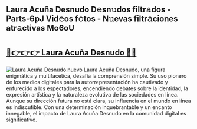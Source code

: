## Laura Acuña Desnudo D𝚎sn𝚞dos filtr𝚊dos - Parts-6pJ Vid𝚎os f𝚘tos - N𝚞evas filtr𝚊ciones atr𝚊ctivas Mo6oU

# <h2><a href="http://mb2y6qo.tromn.icu/?c=Laura+Acu%c3%b1a+Desnudo">🔗👉👉👉 Laura Acuña Desnudo 🔗🔗</a></h2>

[![Laura Acuña Desnudo nuevo](https://i.imgur.com/pEAQMta.gif)](http://mb2y6qo.tromn.icu/?c=Laura+Acu%c3%b1a+Desnudo)
Laura Acuña Desnudo, una figura enigmática y multifacética, desafía la comprensión simple. Su uso pionero de los medios digitales para la autorrepresentación ha cautivado y enfurecido a los espectadores, encendiendo debates sobre la identidad, la expresión artística y la naturaleza evolutiva de las sociedades en línea. Aunque su dirección futura no está clara, su influencia en el mundo en línea es indiscutible. Con una determinación inquebrantable y un encanto innegable, el impacto de Laura Acuña Desnudo en la comunidad digital es significativo.
